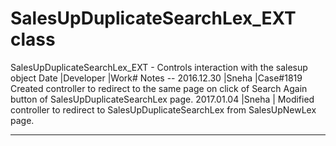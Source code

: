 # SalesUpDuplicateSearchLex_EXT class

 SalesUpDuplicateSearchLex_EXT - Controls interaction with the salesup object Date            |Developer            |Work# Notes -- 2016.12.30       |Sneha                |Case#1819 Created controller to redirect to the same page on click of Search Again button of SalesUpDuplicateSearchLex page. 2017.01.04       |Sneha                | Modified controller to redirect to SalesUpDuplicateSearchLex from SalesUpNewLex page.

---
